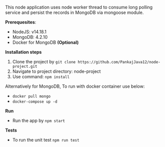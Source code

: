 
This node application uses node worker thread to consume long polling service and persist the records in MongoDB via mongoose module.

**Prerequesites**:

- NodeJS: v14.18.1
- MongoDB: 4.2.10
- Docker for MongoDB **(Optional)**

**Installation steps**

 1. Clone the project by `git clone https://github.com/PankajJava12/node-project.git`
 2. Navigate to project directory: node-project
 3. Use command: `npm install`

Alternatively for MongoDB, To run with docker container use below:
- `docker pull mongo`
- `docker-compose up -d`
 
**Run**
- Run the app by `npm start`

**Tests**
- To run the unit test `npm run test`
